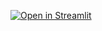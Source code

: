 [![Open in Streamlit](https://static.streamlit.io/badges/streamlit_badge_black_white.svg)](https://exam-mlnbd-ki55el.streamlit.app/)
